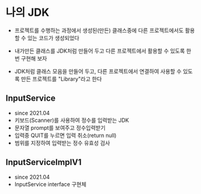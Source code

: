 # 나의 JDK
* 프로젝트를 수행하는 과정에서 생성된(만든) 클래스중에 다른
프로젝트에서도 활용할 수 있는 코드가 생성되었다

* 내가만든 클래스를 JDK처럼 만들어 두고 다른 프로젝트에서 
활용할 수 있도록 한 번 구현해 보자

* JDK처럼 클래스 모음을 만들어 두고, 다른 프로젝트에서 연결하여
사용할 수 있도록 만든 프로젝트를 "Library"라고 한다

## InputService
* since 2021.04
* 키보드(Scanner)를 사용하여 정수를 입력받는 JDK
* 문자열 prompt를 보여주고 정수입력받기
* 입력중 QUIT를 누르면 입력 취소(return null)
* 범위를 지정하여 입력받는 정수 유효성 검사

## InputServiceImplV1
* since 2021.04
* InputService interface 구현체